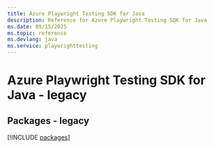 ```yaml
---
title: Azure Playwright Testing SDK for Java
description: Reference for Azure Playwright Testing SDK for Java
ms.date: 09/15/2025
ms.topic: reference
ms.devlang: java
ms.service: playwrighttesting
---
```

# Azure Playwright Testing SDK for Java - legacy
## Packages - legacy
[!INCLUDE [packages](playwright-testing-index.md)]